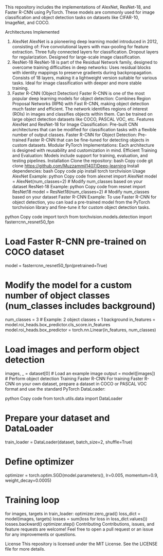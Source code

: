 This repository includes the implementations of AlexNet, ResNet-18, and Faster R-CNN using PyTorch. These models are commonly used for image classification and object detection tasks on datasets like CIFAR-10, ImageNet, and COCO.

Architectures Implemented
1. AlexNet
AlexNet is a pioneering deep learning model introduced in 2012, consisting of:
Five convolutional layers with max-pooling for feature extraction.
Three fully connected layers for classification.
Dropout layers for regularization.
Designed for large-scale image classification.
2. ResNet-18
ResNet-18 is part of the Residual Network family, designed to overcome training difficulties in deep networks:
Uses residual blocks with identity mappings to preserve gradients during backpropagation.
Consists of 18 layers, making it a lightweight version suitable for various tasks.
Ideal for image classification with deeper and more stable training.
3. Faster R-CNN (Object Detection)
Faster R-CNN is one of the most popular deep learning models for object detection:
Combines Region Proposal Networks (RPN) with Fast R-CNN, making object detection much faster and efficient.
The network identifies regions of interest (ROIs) in images and classifies objects within them.
Can be trained on large object detection datasets like COCO, PASCAL VOC, etc.
Features
AlexNet and ResNet-18 for Image Classification: Pre-built CNN architectures that can be modified for classification tasks with a flexible number of output classes.
Faster R-CNN for Object Detection: Pre-trained Faster R-CNN that can be fine-tuned for detecting objects in custom datasets.
Modular PyTorch Implementations: Each architecture is designed with reusability and customization in mind.
Efficient Training and Evaluation: Models include support for training, evaluation, and testing pipelines.
Installation
Clone the repository:
bash
Copy code
git clone https://github.com/Muzzammil1407/Deep-learning
Install dependencies:
bash
Copy code
pip install torch torchvision
Usage
AlexNet Example:
python
Copy code
from alexnet import AlexNet
model = AlexNet(num_classes=2)  # Modify num_classes based on your dataset
ResNet-18 Example:
python
Copy code
from resnet import ResNet18
model = ResNet18(num_classes=2)  # Modify num_classes based on your dataset
Faster R-CNN Example:
To use Faster R-CNN for object detection, you can load a pre-trained model from the PyTorch torchvision library and fine-tune it for custom object detection tasks.

python
Copy code
import torch
from torchvision.models.detection import fasterrcnn_resnet50_fpn

# Load Faster R-CNN pre-trained on COCO dataset
model = fasterrcnn_resnet50_fpn(pretrained=True)

# Modify the model for a custom number of object classes (num_classes includes background)
num_classes = 3  # Example: 2 object classes + 1 background
in_features = model.roi_heads.box_predictor.cls_score.in_features
model.roi_heads.box_predictor = torch.nn.Linear(in_features, num_classes)

# Load images and perform object detection
images, _ = dataset[0]  # Load an example image
output = model([images])  # Perform object detection
Training Faster R-CNN
For training Faster R-CNN on your own dataset, prepare a dataset in COCO or PASCAL VOC format and use the standard PyTorch DataLoader:

python
Copy code
from torch.utils.data import DataLoader

# Prepare your dataset and DataLoader
train_loader = DataLoader(dataset, batch_size=2, shuffle=True)

# Define optimizer
optimizer = torch.optim.SGD(model.parameters(), lr=0.005, momentum=0.9, weight_decay=0.0005)

# Training loop
for images, targets in train_loader:
    optimizer.zero_grad()
    loss_dict = model(images, targets)
    losses = sum(loss for loss in loss_dict.values())
    losses.backward()
    optimizer.step()
Contributing
Contributions, issues, and feature requests are welcome! Feel free to open a pull request or an issue for any improvements or questions.

License
This repository is licensed under the MIT License. See the LICENSE file for more details.

